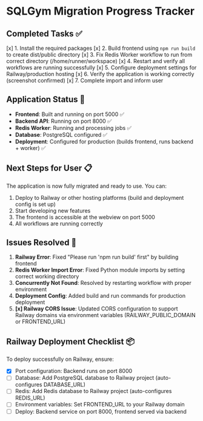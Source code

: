 # SQLGym Migration Progress Tracker

## Completed Tasks ✅

[x] 1. Install the required packages
[x] 2. Build frontend using `npm run build` to create dist/public directory
[x] 3. Fix Redis Worker workflow to run from correct directory (/home/runner/workspace)
[x] 4. Restart and verify all workflows are running successfully
[x] 5. Configure deployment settings for Railway/production hosting
[x] 6. Verify the application is working correctly (screenshot confirmed)
[x] 7. Complete import and inform user

## Application Status 🚀

- **Frontend**: Built and running on port 5000 ✅
- **Backend API**: Running on port 8000 ✅
- **Redis Worker**: Running and processing jobs ✅
- **Database**: PostgreSQL configured ✅
- **Deployment**: Configured for production (builds frontend, runs backend + worker) ✅

## Next Steps for User 📋

The application is now fully migrated and ready to use. You can:
1. Deploy to Railway or other hosting platforms (build and deployment config is set up)
2. Start developing new features
3. The frontend is accessible at the webview on port 5000
4. All workflows are running correctly

## Issues Resolved 🔧

1. **Railway Error**: Fixed "Please run 'npm run build' first" by building frontend
2. **Redis Worker Import Error**: Fixed Python module imports by setting correct working directory
3. **Concurrently Not Found**: Resolved by restarting workflow with proper environment
4. **Deployment Config**: Added build and run commands for production deployment
5. **[x] Railway CORS Issue**: Updated CORS configuration to support Railway domains via environment variables (RAILWAY_PUBLIC_DOMAIN or FRONTEND_URL)

## Railway Deployment Checklist 📦

To deploy successfully on Railway, ensure:
- [x] Port configuration: Backend runs on port 8000
- [ ] Database: Add PostgreSQL database to Railway project (auto-configures DATABASE_URL)
- [ ] Redis: Add Redis database to Railway project (auto-configures REDIS_URL)
- [ ] Environment variables: Set FRONTEND_URL to your Railway domain
- [ ] Deploy: Backend service on port 8000, frontend served via backend
